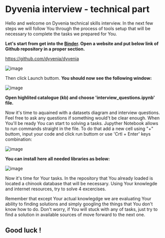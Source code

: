 # **Dyvenia interview - technical part**
Hello and welcome on Dyvenia technical skills interview. In the next few steps we will follow You through the process of tools setup that will be necessary to complete the tasks
we prepared for You. 

**Let's start from get into the [Binder](https://mybinder.org/). Open a website and put below link of Github repository in a proper section.**


https://github.com/dyvenia/dyvenia


![image](https://user-images.githubusercontent.com/94363277/143789397-d377d6f7-c30a-4dd0-b13d-fea2a516bd62.png)


Then click Launch buttom. **You should now see the following window:**


![image](https://user-images.githubusercontent.com/94363277/143789011-17e0d416-9cf8-4825-8132-e760f1a41779.png)

**Open highlited catalogue (kb) and choose 'interview_questions.ipynb' file.**

Now it's time to aquained with a datasets diagram and interview questions. Feel free to ask any questions if something would't be clear enough.
When You'll be ready You can start to solving a tasks. Jupyther Notebook allows to run commands straight in the file. To do that add a new cell using "+" buttom, input your code and click run buttom or use 'Crtl + Enter' keys combination:


![image](https://user-images.githubusercontent.com/94363277/143789312-e7a85c3d-89c0-4f44-8d0c-4fb56ee0bcc6.png)


**You can install here all needed libraries as below:**

![image](https://user-images.githubusercontent.com/94363277/143789266-4ca1ef2c-099b-4db4-b752-50a5ef178502.png)

Now it's time for Your tasks. In the repository that You already loaded is located a chinook database that will be necessary. Using Your knowlegde and internet resources, try to solve 4 excercises. 


Remember that except Your actual knowlegdge we are evaluating Your ability to finding solutions and simply googling the things that You don't know how to do. Don't worry, if
You will stuck with any of tasks, just try to find a solution in available sources of move forward to the next one.

## **Good luck !**

